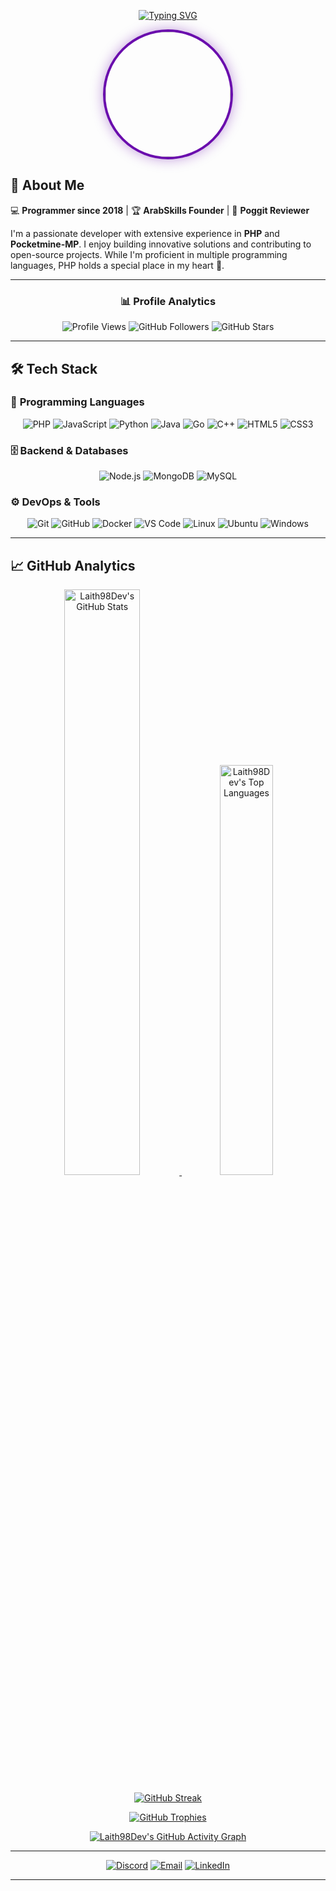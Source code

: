 <div align="center">

[![Typing SVG](https://readme-typing-svg.demolab.com?font=Fira+Code&weight=600&size=26&duration=4000&pause=1000&color=cb97f0&center=true&vCenter=true&width=500&lines=Hi+%F0%9F%91%8B%2C+I'm+Laith98Dev;Full-Stack+Developer;Welcome+to+my+profile+%F0%9F%99%82)](https://git.io/typing-svg)

<img src="https://avatars.githubusercontent.com/u/49840784?v=4" width="200" height="200" style="border-radius: 50%; border: 4px solid #6A0DAD; box-shadow: 0 0 20px rgba(106, 13, 173, 0.4);">

</div>

## 👋 About Me

💻 **Programmer since 2018** | 🏆 **ArabSkills Founder** | 📝 **Poggit Reviewer**

I'm a passionate developer with extensive experience in **PHP** and **Pocketmine-MP**. I enjoy building innovative solutions and contributing to open-source projects. While I'm proficient in multiple programming languages, PHP holds a special place in my heart 💙.

---

<div align="center">

### 📊 Profile Analytics

![Profile Views](https://komarev.com/ghpvc/?username=laith98dev&color=6A0DAD&style=flat-square)
![GitHub Followers](https://img.shields.io/github/followers/laith98dev?color=6A0DAD&label=Followers&style=flat-square)
![GitHub Stars](https://img.shields.io/github/stars/laith98dev?color=6A0DAD&label=Stars&style=flat-square)

</div>

---

## 🛠️ Tech Stack

### 💬 **Programming Languages**

<div align="center">

![PHP](https://img.shields.io/badge/PHP-777BB4?style=for-the-badge&logo=php&logoColor=white)
![JavaScript](https://img.shields.io/badge/JavaScript-F7DF1E?style=for-the-badge&logo=javascript&logoColor=black)
![Python](https://img.shields.io/badge/Python-3776AB?style=for-the-badge&logo=python&logoColor=white)
![Java](https://img.shields.io/badge/Java-ED8B00?style=for-the-badge&logo=java&logoColor=white)
![Go](https://img.shields.io/badge/Go-00ADD8?style=for-the-badge&logo=go&logoColor=white)
![C++](https://img.shields.io/badge/C++-00599C?style=for-the-badge&logo=c%2B%2B&logoColor=white)
![HTML5](https://img.shields.io/badge/HTML5-E34F26?style=for-the-badge&logo=html5&logoColor=white)
![CSS3](https://img.shields.io/badge/CSS3-1572B6?style=for-the-badge&logo=css3&logoColor=white)

</div>

### 🗄️ **Backend & Databases**

<div align="center">

![Node.js](https://img.shields.io/badge/Node.js-339933?style=for-the-badge&logo=nodedotjs&logoColor=white)
![MongoDB](https://img.shields.io/badge/MongoDB-47A248?style=for-the-badge&logo=mongodb&logoColor=white)
![MySQL](https://img.shields.io/badge/MySQL-4479A1?style=for-the-badge&logo=mysql&logoColor=white)

</div>

### ⚙️ **DevOps & Tools**

<div align="center">

![Git](https://img.shields.io/badge/Git-F05032?style=for-the-badge&logo=git&logoColor=white)
![GitHub](https://img.shields.io/badge/GitHub-181717?style=for-the-badge&logo=github&logoColor=white)
![Docker](https://img.shields.io/badge/Docker-2496ED?style=for-the-badge&logo=docker&logoColor=white)
![VS Code](https://img.shields.io/badge/VS_Code-007ACC?style=for-the-badge&logo=visualstudiocode&logoColor=white)
![Linux](https://img.shields.io/badge/Linux-FCC624?style=for-the-badge&logo=linux&logoColor=black)
![Ubuntu](https://img.shields.io/badge/Ubuntu-E95420?style=for-the-badge&logo=ubuntu&logoColor=white)
![Windows](https://img.shields.io/badge/Windows-0078D6?style=for-the-badge&logo=windows&logoColor=white)

</div>

---

## 📈 GitHub Analytics

<div align="center">

<!-- GitHub Stats Cards -->
<a href="https://github.com/Laith98Dev">
  <img width="49%" src="https://github-readme-stats.vercel.app/api?username=Laith98Dev&show_icons=true&theme=radical&count_private=true&hide_border=true&bg_color=0D1117" alt="Laith98Dev's GitHub Stats" />
</a>
<a href="https://github.com/Laith98Dev">
  <img width="41%" src="https://github-readme-stats.vercel.app/api/top-langs/?username=Laith98Dev&layout=compact&theme=radical&hide_border=true&bg_color=0D1117&langs_count=6" alt="Laith98Dev's Top Languages" />
</a>

<!-- GitHub Streak Stats -->
[![GitHub Streak](https://github-readme-streak-stats.herokuapp.com/?user=Laith98Dev&theme=radical&hide_border=true&background=0D1117)](https://github.com/DenverCoder1/github-readme-streak-stats)

<!-- GitHub Trophy -->
[![GitHub Trophies](https://github-profile-trophy.vercel.app/?username=Laith98Dev&theme=radical&no-bg=true&no-frame=true&column=4&margin-w=15&margin-h=15)](https://github.com/ryo-ma/github-profile-trophy)

<!-- Activity Graph -->
[![Laith98Dev's GitHub Activity Graph](https://github-readme-activity-graph.vercel.app/graph?username=Laith98Dev&bg_color=0d1117&color=00D8FF&line=00D8FF&point=00FFFF&area=true&hide_border=true)](https://github.com/ashutosh00710/github-readme-activity-graph)

</div>

---

<div align="center">

[![Discord](https://img.shields.io/badge/Discord-5865F2?style=for-the-badge&logo=discord&logoColor=white)](https://discord.gg/s5RXyfHhne)
[![Email](https://img.shields.io/badge/Email-D14836?style=for-the-badge&logo=gmail&logoColor=white)](mailto:spt.laithdev@gmail.com)
[![LinkedIn](https://img.shields.io/badge/LinkedIn-0077B5?style=for-the-badge&logo=linkedin&logoColor=white)](https://www.linkedin.com/in/laith-al-haddad-52618b245/)

</div>

---
